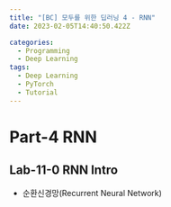 ```yaml
---
title: "[BC] 모두를 위한 딥러닝 4 - RNN"
date: 2023-02-05T14:40:50.422Z

categories:
  - Programming
  - Deep Learning
tags:
  - Deep Learning
  - PyTorch
  - Tutorial
---
```


# Part-4 RNN

## Lab-11-0 RNN Intro
- 순환신경망(Recurrent Neural Network)

